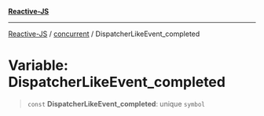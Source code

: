 [**Reactive-JS**](../../README.md)

***

[Reactive-JS](../../README.md) / [concurrent](../README.md) / DispatcherLikeEvent\_completed

# Variable: DispatcherLikeEvent\_completed

> `const` **DispatcherLikeEvent\_completed**: unique `symbol`
